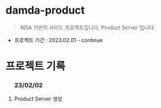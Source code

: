 # damda-product
> MSA 기반의 사이드 프로젝트입니다.
> Product Server 입니다.

- 프로젝트 기간 : 2023.02.01 - continue

# 프로젝트 기록
<ol>
<h3>23/02/02</h3>
  <li>Product Server 생성</li>
</ol>
